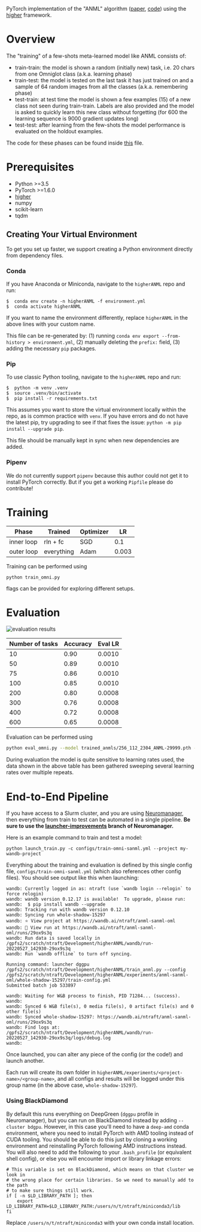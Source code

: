 PyTorch implementation of the "ANML" algorithm ([paper](https://arxiv.org/abs/2002.09571),
[code](https://github.com/uvm-neurobotics-lab/ANML)) using the [higher](https://github.com/facebookresearch/higher)
framework.

# Overview

The "training" of a few-shots meta-learned model like ANML consists of:
- train-train: the model is shown a random (initially new) task, i.e. 20 chars from one Omniglot class (a.k.a. learning phase)
- train-test: the model is tested on the last task it has just trained on and a sample of 64 random images from all the classes (a.k.a. remembering phase)
- test-train: at test time the model is shown a few examples (15) of a new class not seen during train-train. Labels are also provided and the model is asked to quickly learn this new class without forgetting (for 600 the learning sequence is 9000 gradient updates long)
- test-test: after learning from the few-shots the model performance is evaluated on the holdout examples.

The code for these phases can be found inside [this](anml.py) file.

# Prerequisites

- Python >=3.5 
- PyTorch >=1.6.0
- [higher](https://github.com/facebookresearch/higher)
- numpy
- scikit-learn
- tqdm

## Creating Your Virtual Environment

To get you set up faster, we support creating a Python environment directly from dependency files.

### Conda

If you have Anaconda or Miniconda, navigate to the `higherANML` repo and run:
```shell
$  conda env create -n higherANML -f environment.yml
$  conda activate higherANML
```
If you want to name the environment differently, replace `higherANML` in the above lines with your custom name.

This file can be re-generated by: (1) running `conda env export --from-history > environment.yml`, (2) manually deleting
the `prefix:` field, (3) adding the necessary `pip` packages.

### Pip

To use classic Python tooling, navigate to the `higherANML` repo and run:
```shell
$  python -m venv .venv
$  source .venv/bin/activate
$  pip install -r requirements.txt
```
This assumes you want to store the virtual environment locally within the repo, as is common practice with `venv`. If
you have errors and do not have the latest pip, try upgrading to see if that fixes the issue: `python -m pip install
--upgrade pip`.

This file should be manually kept in sync when new dependencies are added.

### Pipenv

We do not currently support `pipenv` because this author could not get it to install PyTorch correctly.
But if you get a working `Pipfile` please do contribute!

# Training

Phase       | Trained    |  Optimizer  | LR
 ---------- | ---------  | ----------  | -----
 inner loop | rln + fc   | SGD         | 0.1
 outer loop | everything | Adam        | 0.003

Training can be performed using

```
python train_omni.py
``` 
flags can be provided for exploring different setups.

# Evaluation
![evaluation results](evaluation_results.png)

Number of tasks | Accuracy | Eval LR
----| ---- | ------- 
10  | 0.90 | 0.0010 
50  | 0.89 | 0.0010
75  | 0.86 | 0.0010 
100 | 0.85 | 0.0010 
200 | 0.80 | 0.0008 
300 | 0.76 | 0.0008 
400 | 0.72 | 0.0008 
600 | 0.65 | 0.0008

Evaluation can be performed using

```bash
python eval_omni.py --model trained_anmls/256_112_2304_ANML-29999.pth --classes 10 --lr 0.00085 --runs 10
```

During evaluation the model is quite sensitive to learning rates used, the data shown in the above table has been gathered sweeping several learning rates over multiple repeats.


# End-to-End Pipeline

If you have access to a Slurm cluster, and you are using
[Neuromanager](https://github.com/lfrati/neuromanager), then everything from train to
test can be automated in a single pipeline. **Be sure to use the
[launcher-improvements](https://github.com/lfrati/neuromanager/tree/ntraft/launcher-improvements) branch
of Neuromanager.**

Here is an example command to train and test a model:
```
python launch_train.py -c configs/train-omni-sanml.yml --project my-wandb-project
```

Everything about the training and evaluation is defined by this single config file, `configs/train-omni-sanml.yml`
(which also references other config files). You should see output like this when launching:
```
wandb: Currently logged in as: ntraft (use `wandb login --relogin` to force relogin)
wandb: wandb version 0.12.17 is available!  To upgrade, please run:
wandb:  $ pip install wandb --upgrade
wandb: Tracking run with wandb version 0.12.10
wandb: Syncing run whole-shadow-15297
wandb: ⭐️ View project at https://wandb.ai/ntraft/anml-sanml-oml
wandb: 🚀 View run at https://wandb.ai/ntraft/anml-sanml-oml/runs/29ox9s3q
wandb: Run data is saved locally in /gpfs2/scratch/ntraft/Development/higherANML/wandb/run-20220527_142930-29ox9s3q
wandb: Run `wandb offline` to turn off syncing.

Running command: launcher dggpu /gpfs2/scratch/ntraft/Development/higherANML/train_anml.py --config /gpfs2/scratch/ntraft/Development/higherANML/experiments/anml-sanml-oml/whole-shadow-15297/train-config.yml
Submitted batch job 533897

wandb: Waiting for W&B process to finish, PID 71284... (success).
wandb:                                                                                
wandb: Synced 6 W&B file(s), 0 media file(s), 0 artifact file(s) and 0 other file(s)
wandb: Synced whole-shadow-15297: https://wandb.ai/ntraft/anml-sanml-oml/runs/29ox9s3q
wandb: Find logs at: /gpfs2/scratch/ntraft/Development/higherANML/wandb/run-20220527_142930-29ox9s3q/logs/debug.log
wandb: 
```

Once launched, you can alter any piece of the config (or the code!) and launch another.

Each run will create its own folder in `higherANML/experiments/<project-name>/<group-name>`, and all configs and results
will be logged under this group name (in the above case, `whole-shadow-15297`).

### Using BlackDiamond

By default this runs everything on DeepGreen (`dggpu` profile in Neuromanager), but you can run on BlackDiamond instead
by adding `--cluster bdgpu`. However, in this case you'll need to have a `deep-amd` conda environment, where you need to
install PyTorch with AMD tooling instead of CUDA tooling. You should be able to do this just by cloning a working
environment and reinstalling PyTorch following AMD instructions instead. You will also need to add the following to your
`.bash_profile` (or equivalent shell config), or else you will encounter import or library linkage errors:
```shell
# This variable is set on BlackDiamond, which means on that cluster we look in
# the wrong place for certain libraries. So we need to manually add to the path
# to make sure things still work.
if [ -n $LD_LIBRARY_PATH ]; then
    export LD_LIBRARY_PATH=$LD_LIBRARY_PATH:/users/n/t/ntraft/miniconda3/lib
fi
```
Replace `/users/n/t/ntraft/miniconda3` with your own conda install location.
